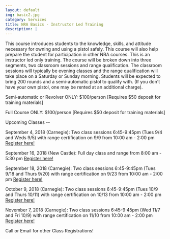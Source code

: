 ```yaml
---
layout: default
img: basic2.jpg
category: Services
title: NRA Basics - Instructor Led Training
description: |
---
```

This course introduces students to the knowledge, skills, and attitude necessary for owning and using a pistol safely. This course will also help prepare the student for participation in other NRA courses. This is an instructor led only training. The course will be broken down into three segments, two classroom sessions and range qualification.  The classroom sessions will typically be evening classes and the range qualification will take place on a Saturday or Sunday morning.  Students will be expected to bring 200 rounds and a semi-automatic pistol to qualify with. (If you don't have your own pistol, one may be rented at an additional charge).  

     
Semi-automatic or Revolver ONLY: $100/person [Requires $50 deposit for training materials]

Full Course ONLY:  $100/person  [Requires $50 deposit for training materials]



Upcoming Classes -- 

September 4, 2018 (Carnegie): Two class sessions 6:45-9:45pm (Tues 9/4 and Weds 9/5) with 
range certification on 9/9 from 10:00 am - 2:00 pm <a href="https://www.nrainstructors.org/CourseDetails.aspx?Courseid=499444&seats=8&State=n&zip=15106&radius=25.1&id=56&bsa=&youth=&women=" target="_blank">Register here! </a> 

September 16, 2018 (New Castle):  Full day class and range from 8:00 am - 5:30 pm <a href="https://www.nrainstructors.org/CourseDetails.aspx?Courseid=488465&seats=10&State=n&zip=16101&radius=25.1&id=56&bsa=&youth=&women=" target="_blank">Register here! </a>

September 18, 2018 (Carnegie): Two class sessions 6:45-9:45pm (Tues 9/18 and Thurs 9/20) with 
range certification on 9/23 from 10:00 am - 2:00 pm <a href="https://www.nrainstructors.org/CourseDetails.aspx?Courseid=487538&seats=8&State=n&zip=15106&radius=25.1&id=56&bsa=&youth=&women=" target="_blank">Register here! </a> 

October 9, 2018 (Carnegie): Two class sessions 6:45-9:45pm (Tues 10/9 and Thurs 10/11) with 
range certification on 10/13 from 10:00 am - 2:00 pm <a href="https://www.nrainstructors.org/CourseDetails.aspx?Courseid=501010&seats=8&State=n&zip=15106&radius=25.1&id=56&bsa=&youth=&women=" target="_blank">Register here! </a> 

November 7, 2018 (Carnegie): Two class sessions 6:45-9:45pm (Wed 11/7 and Fri 10/9) with 
range certification on 11/10 from 10:00 am - 2:00 pm <a href="https://www.nrainstructors.org/CourseDetails.aspx?Courseid=501012&seats=8&State=n&zip=15106&radius=25.1&id=56&bsa=&youth=&women=" target="_blank">Register here! </a>

Call or Email for other Class Registrations!
